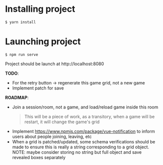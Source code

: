 # Installing project

```
$ yarn install
```

# Launching project

```
$ npm run serve
```

Project should be launch at http://localhost:8080

**TODO**:

- For the retry button -> regenerate this game grid, not a new game
- Implement patch for save

**ROADMAP**:

- Join a session/room, not a game, and load/reload game inside this room
  > This will be a piece of work, as a transitory, when a game will be restart, it will change the game's grid
- Implement https://www.npmjs.com/package/vue-notification to inform users about people joining, leaving, etc
- When a grid is patched/updated, some schema verifications should be made to ensure this is really a string corresponding to a grid object. NOTE: maybe consider storing no string but full object and save revealed boxes separately
